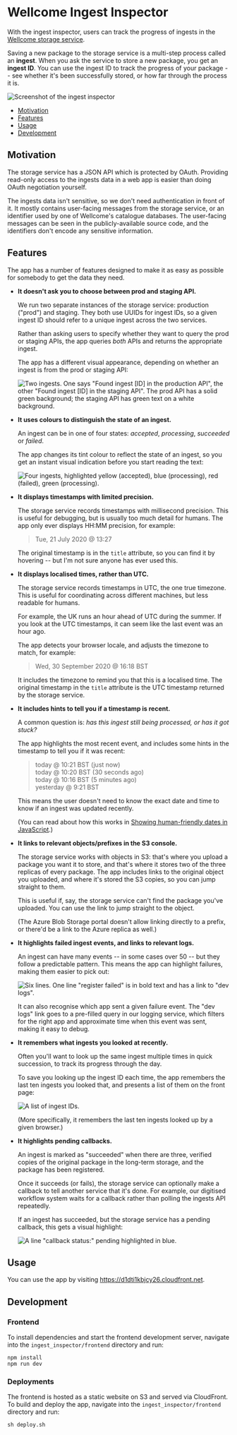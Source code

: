 # Wellcome Ingest Inspector

With the ingest inspector, users can track the progress of ingests in the [Wellcome storage service](https://github.com/wellcomecollection/storage-service).

Saving a new package to the storage service is a multi-step process called an **ingest**.
When you ask the service to store a new package, you get an **ingest ID**.
You can use the ingest ID to track the progress of your package -- see whether it's been successfully stored, or how far through the process it is.

![Screenshot of the ingest inspector](screenshots/screenshot.png)

-   [Motivation](#motivation)
-   [Features](#features)
-   [Usage](#usage)
-   [Development](#development)

## Motivation

The storage service has a JSON API which is protected by OAuth.
Providing read-only access to the ingests data in a web app is easier than doing OAuth negotiation yourself.

The ingests data isn't sensitive, so we don't need authentication in front of it.
It mostly contains user-facing messages from the storage service, or an identifier used by one of Wellcome's catalogue databases.
The user-facing messages can be seen in the publicly-available source code, and the identifiers don't encode any sensitive information.



## Features

The app has a number of features designed to make it as easy as possible for somebody to get the data they need.

*   **It doesn't ask you to choose between prod and staging API.**

    We run two separate instances of the storage service: production ("prod") and staging.
    They both use UUIDs for ingest IDs, so a given ingest ID should refer to a unique ingest across the two services.

    Rather than asking users to specify whether they want to query the prod or staging APIs, the app queries *both* APIs and returns the appropriate ingest.

    The app has a different visual appearance, depending on whether an ingest is from the prod or staging API:

    ![Two ingests. One says "Found ingest [ID] in the production API", the other "Found ingest [ID] in the staging API". The prod API has a solid green background; the staging API has green text on a white background.](screenshots/prod_staging_api.png)

*   **It uses colours to distinguish the state of an ingest.**

    An ingest can be in one of four states: *accepted*, *processing*, *succeeded* or *failed*.

    The app changes its tint colour to reflect the state of an ingest, so you get an instant visual indication before you start reading the text:

    ![Four ingests, highlighted yellow (accepted), blue (processing), red (failed), green (processing).](screenshots/ingest_state_colours.png)

*   **It displays timestamps with limited precision.**

    The storage service records timestamps with millisecond precision.
    This is useful for debugging, but is usually too much detail for humans.
    The app only ever displays HH:MM precision, for example:

    > Tue, 21 July 2020 @ 13:27

    The original timestamp is in the `title` attribute, so you can find it by hovering -- but I'm not sure anyone has ever used this.

*   **It displays localised times, rather than UTC.**

    The storage service records timestamps in UTC, the one true timezone.
    This is useful for coordinating across different machines, but less readable for humans.

    For example, the UK runs an hour ahead of UTC during the summer.
    If you look at the UTC timestamps, it can seem like the last event was an hour ago.

    The app detects your browser locale, and adjusts the timezone to match, for example:

    > Wed, 30 September 2020 @ 16:18 BST

    It includes the timezone to remind you that this is a localised time.
    The original timestamp in the `title` attribute is the UTC timestamp returned by the storage service.

*   **It includes hints to tell you if a timestamp is recent.**

    A common question is: *has this ingest still being processed, or has it got stuck?*

    The app highlights the most recent event, and includes some hints in the timestamp to tell you if it was recent:

    > today @ 10:21 BST (just now)<br/>
    > today @ 10:20 BST (30 seconds ago)<br/>
    > today @ 10:16 BST (5 minutes ago)<br/>
    > yesterday @ 9:21 BST

    This means the user doesn't need to know the exact date and time to know if an ingest was updated recently.

    (You can read about how this works in [Showing human-friendly dates in JavaScript](https://alexwlchan.net/2020/05/human-friendly-dates-in-javascript/).)

*   **It links to relevant objects/prefixes in the S3 console.**

    The storage service works with objects in S3: that's where you upload a package you want it to store, and that's where it stores two of the three replicas of every package.
    The app includes links to the original object you uploaded, and where it's stored the S3 copies, so you can jump straight to them.

    This is useful if, say, the storage service can't find the package you've uploaded.
    You can use the link to jump straight to the object.

    (The Azure Blob Storage portal doesn't allow linking directly to a prefix, or there'd be a link to the Azure replica as well.)

*   **It highlights failed ingest events, and links to relevant logs.**

    An ingest can have many events -- in some cases over 50 -- but they follow a predictable pattern.
    This means the app can highlight failures, making them easier to pick out:

    ![Six lines. One line "register failed" is in bold text and has a link to "dev logs".](screenshots/ingest_errors.png)

    It can also recognise which app sent a given failure event.
    The "dev logs" link goes to a pre-filled query in our logging service, which filters for the right app and approximate time when this event was sent, making it easy to debug.

*   **It remembers what ingests you looked at recently.**

    Often you'll want to look up the same ingest multiple times in quick succession, to track its progress through the day.

    To save you looking up the ingest ID each time, the app remembers the last ten ingests you looked that, and presents a list of them on the front page:

    ![A list of ingest IDs.](screenshots/recent_ingests.png)

    (More specifically, it remembers the last ten ingests looked up by a given browser.)

*   **It highlights pending callbacks.**

    An ingest is marked as "succeeded" when there are three, verified copies of the original package in the long-term storage, and the package has been registered.

    Once it succeeds (or fails), the storage service can optionally make a callback to tell another service that it's done.
    For example, our digitised workflow system waits for a callback rather than polling the ingests API repeatedly.

    If an ingest has succeeded, but the storage service has a pending callback, this gets a visual highlight:

    ![A line "callback status:" pending highlighted in blue.](screenshots/pending_callback.png)



## Usage

You can use the app by visiting <https://d1dti1kbjcy26.cloudfront.net>.


## Development


### Frontend

To install dependencies and start the frontend development server, navigate into the `ingest_inspector/frontend` directory and run:

```shell
npm install
npm run dev
```

### Deployments

The frontend is hosted as a static website on S3 and served via CloudFront. To build and deploy the app, navigate into
the `ingest_inspector/frontend` directory and run:

```shell
sh deploy.sh
```
